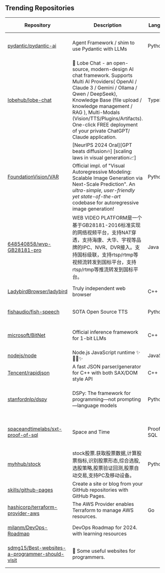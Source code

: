 ## Trending Repositories

| Repository | Description | Language | Stars | Forks | Built By | Current Period Stars |
|------------|-------------|----------|-------|-------|----------|---------------------|
| [pydantic/pydantic-ai](https://github.com/pydantic/pydantic-ai) | Agent Framework / shim to use Pydantic with LLMs | Python | 2490 | 127 | [samuelcolvin](https://github.com/samuelcolvin), [dmontagu](https://github.com/dmontagu), [akgerber](https://github.com/akgerber), [patrick91](https://github.com/patrick91), [ricklamers](https://github.com/ricklamers) | 826 |
| [lobehub/lobe-chat](https://github.com/lobehub/lobe-chat) | 🤯 Lobe Chat - an open-source, modern-design AI chat framework. Supports Multi AI Providers( OpenAI / Claude 3 / Gemini / Ollama / Qwen / DeepSeek), Knowledge Base (file upload / knowledge management / RAG ), Multi-Modals (Vision/TTS/Plugins/Artifacts). One-click FREE deployment of your private ChatGPT/ Claude application. | TypeScript | 47982 | 10437 | [arvinxx](https://github.com/arvinxx), [semantic-release-bot](https://github.com/semantic-release-bot), [canisminor1990](https://github.com/canisminor1990), [lobehubbot](https://github.com/lobehubbot) | 835 |
| [FoundationVision/VAR](https://github.com/FoundationVision/VAR) | [NeurIPS 2024 Oral][GPT beats diffusion🔥] [scaling laws in visual generation📈] Official impl. of "Visual Autoregressive Modeling: Scalable Image Generation via Next-Scale Prediction". An *ultra-simple, user-friendly yet state-of-the-art* codebase for autoregressive image generation! | Python | 5435 | 373 | [keyu-tian](https://github.com/keyu-tian), [iFighting](https://github.com/iFighting), [NielsRogge](https://github.com/NielsRogge) | 292 |
| [648540858/wvp-GB28181-pro](https://github.com/648540858/wvp-GB28181-pro) | WEB VIDEO PLATFORM是一个基于GB28181-2016标准实现的网络视频平台，支持NAT穿透，支持海康、大华、宇视等品牌的IPC、NVR、DVR接入。支持国标级联，支持rtsp/rtmp等视频流转发到国标平台，支持rtsp/rtmp等推流转发到国标平台。 | Java | 5260 | 1512 | [648540858](https://github.com/648540858), [lawrencehj](https://github.com/lawrencehj), [hotcoffie](https://github.com/hotcoffie), [mk1990](https://github.com/mk1990), [xiaoQQya](https://github.com/xiaoQQya) | 14 |
| [LadybirdBrowser/ladybird](https://github.com/LadybirdBrowser/ladybird) | Truly independent web browser | C++ | 25873 | 1110 | [awesomekling](https://github.com/awesomekling), [trflynn89](https://github.com/trflynn89), [linusg](https://github.com/linusg), [AtkinsSJ](https://github.com/AtkinsSJ), [alimpfard](https://github.com/alimpfard) | 1039 |
| [fishaudio/fish-speech](https://github.com/fishaudio/fish-speech) | SOTA Open Source TTS | Python | 15348 | 1174 | [leng-yue](https://github.com/leng-yue), [AnyaCoder](https://github.com/AnyaCoder), [Stardust-minus](https://github.com/Stardust-minus) | 226 |
| [microsoft/BitNet](https://github.com/microsoft/BitNet) | Official inference framework for 1-bit LLMs | C++ | 12109 | 841 | [dawnmsg](https://github.com/dawnmsg), [potassiummmm](https://github.com/potassiummmm), [JCGoran](https://github.com/JCGoran), [tsong-ms](https://github.com/tsong-ms), [shumingma](https://github.com/shumingma) | 97 |
| [nodejs/node](https://github.com/nodejs/node) | Node.js JavaScript runtime ✨🐢🚀✨ | JavaScript | 108181 | 29874 | [Trott](https://github.com/Trott), [ry](https://github.com/ry), [bnoordhuis](https://github.com/bnoordhuis), [isaacs](https://github.com/isaacs), [addaleax](https://github.com/addaleax) | 37 |
| [Tencent/rapidjson](https://github.com/Tencent/rapidjson) | A fast JSON parser/generator for C++ with both SAX/DOM style API | C++ | 14397 | 3540 | [miloyip](https://github.com/miloyip), [pah](https://github.com/pah), [thebusytypist](https://github.com/thebusytypist), [smhdfdl](https://github.com/smhdfdl), [ylavic](https://github.com/ylavic) | 70 |
| [stanfordnlp/dspy](https://github.com/stanfordnlp/dspy) | DSPy: The framework for programming—not prompting—language models | Python | 19636 | 1488 | [okhat](https://github.com/okhat), [arnavsinghvi11](https://github.com/arnavsinghvi11), [krypticmouse](https://github.com/krypticmouse), [isaacbmiller](https://github.com/isaacbmiller), [thomasahle](https://github.com/thomasahle) | 36 |
| [spaceandtimelabs/sxt-proof-of-sql](https://github.com/spaceandtimelabs/sxt-proof-of-sql) | Space and Time | Proof of SQL | Rust | 3078 | 105 | [JayWhite2357](https://github.com/JayWhite2357), [iajoiner](https://github.com/iajoiner), [rnburn](https://github.com/rnburn), [Dustin-Ray](https://github.com/Dustin-Ray), [tlovell-sxt](https://github.com/tlovell-sxt) | 74 |
| [myhhub/stock](https://github.com/myhhub/stock) | stock股票.获取股票数据,计算股票指标,识别股票形态,综合选股,选股策略,股票验证回测,股票自动交易,支持PC及移动设备。 | Python | 5509 | 987 | [myhhub](https://github.com/myhhub), [lihaiwenserver](https://github.com/lihaiwenserver) | 196 |
| [skills/github-pages](https://github.com/skills/github-pages) | Create a site or blog from your GitHub repositories with GitHub Pages. |  | 1120 | 459 | [heiskr](https://github.com/heiskr), [sinsukehlab](https://github.com/sinsukehlab), [rsese](https://github.com/rsese), [cmwilson21](https://github.com/cmwilson21), [stefanmeschke](https://github.com/stefanmeschke) | 181 |
| [hashicorp/terraform-provider-aws](https://github.com/hashicorp/terraform-provider-aws) | The AWS Provider enables Terraform to manage AWS resources. | Go | 9915 | 9220 | [ewbankkit](https://github.com/ewbankkit), [YakDriver](https://github.com/YakDriver), [bflad](https://github.com/bflad), [gdavison](https://github.com/gdavison), [jar-b](https://github.com/jar-b) | 3 |
| [milanm/DevOps-Roadmap](https://github.com/milanm/DevOps-Roadmap) | DevOps Roadmap for 2024. with learning resources |  | 12975 | 2090 | [milanm](https://github.com/milanm), [milanm3md](https://github.com/milanm3md), [davidmpaz](https://github.com/davidmpaz), [azizultex](https://github.com/azizultex), [freiheit](https://github.com/freiheit) | 18 |
| [sdmg15/Best-websites-a-programmer-should-visit](https://github.com/sdmg15/Best-websites-a-programmer-should-visit) | 🔗 Some useful websites for programmers. |  | 63616 | 7892 | [sdmg15](https://github.com/sdmg15), [ityler](https://github.com/ityler), [rachmadaniHaryono](https://github.com/rachmadaniHaryono), [lalitmee](https://github.com/lalitmee), [Eaglesight02](https://github.com/Eaglesight02) | 278 |

